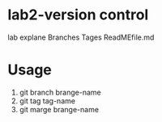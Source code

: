<h1>lab2-version control</h1>
<p>lab explane Branches Tages ReadMEfile.md</p>

<h1>Usage</h1>

  <ol>
    <li>git branch brange-name</li>
    <li>git tag tag-name</li>
    <li>git marge brange-name</li>
      
 
  
